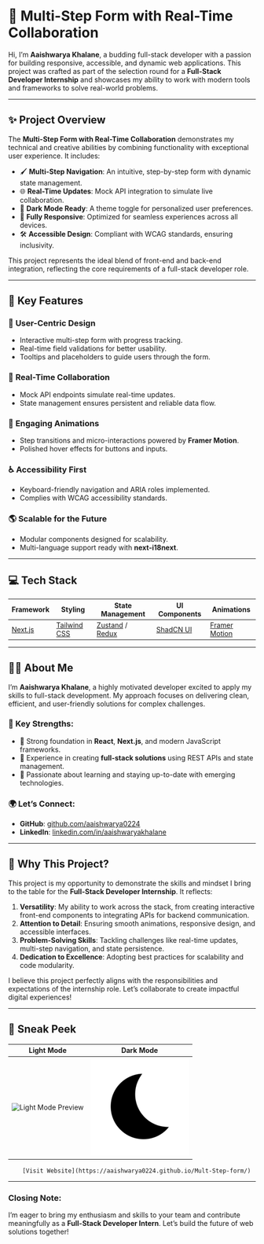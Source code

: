 # 🌟 Multi-Step Form with Real-Time Collaboration

Hi, I’m **Aaishwarya Khalane**, a budding full-stack developer with a passion for building responsive, accessible, and dynamic web applications. This project was crafted as part of the selection round for a **Full-Stack Developer Internship** and showcases my ability to work with modern tools and frameworks to solve real-world problems.

---

## ✨ Project Overview

The **Multi-Step Form with Real-Time Collaboration** demonstrates my technical and creative abilities by combining functionality with exceptional user experience. It includes:

- 🖌 **Multi-Step Navigation**: An intuitive, step-by-step form with dynamic state management.
- 🌐 **Real-Time Updates**: Mock API integration to simulate live collaboration.
- 🎨 **Dark Mode Ready**: A theme toggle for personalized user preferences.
- 📱 **Fully Responsive**: Optimized for seamless experiences across all devices.
- 🛠 **Accessible Design**: Compliant with WCAG standards, ensuring inclusivity.

This project represents the ideal blend of front-end and back-end integration, reflecting the core requirements of a full-stack developer role.

---

## 🚀 Key Features

### 🌟 **User-Centric Design**
- Interactive multi-step form with progress tracking.
- Real-time field validations for better usability.
- Tooltips and placeholders to guide users through the form.

### 🔗 **Real-Time Collaboration**
- Mock API endpoints simulate real-time updates.
- State management ensures persistent and reliable data flow.

### 🎥 **Engaging Animations**
- Step transitions and micro-interactions powered by **Framer Motion**.
- Polished hover effects for buttons and inputs.

### ♿ **Accessibility First**
- Keyboard-friendly navigation and ARIA roles implemented.
- Complies with WCAG accessibility standards.

### 🌎 **Scalable for the Future**
- Modular components designed for scalability.
- Multi-language support ready with **next-i18next**.

---

## 💻 Tech Stack

| **Framework**       | **Styling**         | **State Management** | **UI Components** | **Animations**      |
|----------------------|---------------------|-----------------------|--------------------|---------------------|
| [Next.js](https://nextjs.org/) | [Tailwind CSS](https://tailwindcss.com/) | [Zustand](https://zustand-demo.pmnd.rs/) / [Redux](https://redux.js.org/) | [ShadCN UI](https://shadcn.dev/) | [Framer Motion](https://www.framer.com/motion/) |

---

## 👩‍💻 About Me

I’m **Aaishwarya Khalane**, a highly motivated developer excited to apply my skills to full-stack development. My approach focuses on delivering clean, efficient, and user-friendly solutions for complex challenges.

### 🌟 Key Strengths:
- 🔹 Strong foundation in **React**, **Next.js**, and modern JavaScript frameworks.
- 🔹 Experience in creating **full-stack solutions** using REST APIs and state management.
- 🔹 Passionate about learning and staying up-to-date with emerging technologies.

### 🌍 Let’s Connect:
- **GitHub**: [github.com/aaishwarya0224](https://github.com/aaishwarya0224)
- **LinkedIn**: [linkedin.com/in/aaishwaryakhalane](https://www.linkedin.com/in/aaishwaryakhalane)

---

## 🎉 Why This Project?

This project is my opportunity to demonstrate the skills and mindset I bring to the table for the **Full-Stack Developer Internship**. It reflects:

1. **Versatility**: My ability to work across the stack, from creating interactive front-end components to integrating APIs for backend communication.
2. **Attention to Detail**: Ensuring smooth animations, responsive design, and accessible interfaces.
3. **Problem-Solving Skills**: Tackling challenges like real-time updates, multi-step navigation, and state persistence.
4. **Dedication to Excellence**: Adopting best practices for scalability and code modularity.

I believe this project perfectly aligns with the responsibilities and expectations of the internship role. Let’s collaborate to create impactful digital experiences!

---

## 📸 Sneak Peek

| Light Mode | Dark Mode |
|------------|-----------|
| ![Light Mode Preview](#sun.png) | ![Dark Mode Preview](sun.png) |

        [Visit Website](https://aaishwarya0224.github.io/Mult-Step-form/)
---

### Closing Note:
I’m eager to bring my enthusiasm and skills to your team and contribute meaningfully as a **Full-Stack Developer Intern**. Let’s build the future of web solutions together!